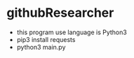 # githubResearcher
* this program use language is Python3
* pip3 install requests
* python3 main.py
